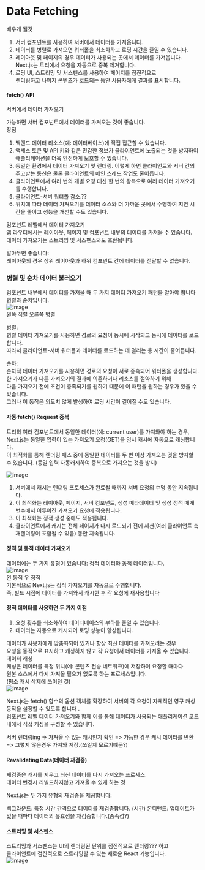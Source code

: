 # Data Fetching 
  
  배우게 될것 
1. 서버 컴포넌트를 사용하여 서버에서 데이터를 가져옵니다.  
2. 데이터를 병렬로 가져오면 워터폴을 최소화하고 로딩 시간을 줄일 수 있습니다.  
3. 레이아웃 및 페이지의 경우 데이터가 사용되는 곳에서 데이터를 가져옵니다.  
Next.js는 트리에서 요청을 자동으로 중복 제거합니다.  
4. 로딩 UI, 스트리밍 및 서스펜스를 사용하여 페이지를 점진적으로  
렌더링하고 나머지 콘텐츠가 로드되는 동안 사용자에게 결과를 표시합니다.   
  
 #### fetch() API 
 
 
  서버에서 데이터 가져오기  
  
가능하면 서버 컴포넌트에서 데이터를 가져오는 것이 좋습니다.     
장점  
1. 백엔드 데이터 리소스(예: 데이터베이스)에 직접 접근할 수 있습니다.  
2. 액세스 토큰 및 API 키와 같은 민감한 정보가 클라이언트에 노출되는 것을 방지하여 애플리케이션을 더욱 안전하게 보호할 수 있습니다.  
3. 동일한 환경에서 데이터 가져오기 및 렌더링. 이렇게 하면 클라이언트와 서버 간의 주고받는 통신은 물론 클라이언트의 메인 스레드 작업도 줄어듭니다.  
4. 클라이언트에서 여러 번의 개별 요청 대신 한 번의 왕복으로 여러 데이터 가져오기를 수행합니다.  
5. 클라이언트-서버 워터폴 감소.??  
6. 위치에 따라 데이터 가져오기를 데이터 소스와 더 가까운 곳에서 수행하여 지연 시간을 줄이고 성능을 개선할 수도 있습니다.  
 
컴포넌트 레벨에서 데이터 가져오기  
앱 라우터에서는 레이아웃, 페이지 및 컴포넌트 내부의 데이터를 가져올 수 있습니다.   
데이터 가져오기는 스트리밍 및 서스펜스와도 호환됩니다.  

알아두면 좋습니다:  
레이아웃의 경우 상위 레이아웃과 하위 컴포넌트 간에 데이터를 전달할 수 없습니다.  
  
    
    
 ### 병렬 및 순차 데이터 불러오기  
컴포넌트 내부에서 데이터를 가져올 때 두 가지 데이터 가져오기 패턴을 알아야 합니다  
병렬과 순차입니다.  
![image](https://user-images.githubusercontent.com/99688960/237000559-767da4d1-0ca7-4373-a2af-053a855fb5d0.png)  
왼쪽 직렬 오른쪽 병렬  

병렬:  
병렬 데이터 가져오기를 사용하면 경로의 요청이 동시에 시작되고 동시에 데이터를 로드합니다.  
따라서 클라이언트-서버 워터폴과 데이터를 로드하는 데 걸리는 총 시간이 줄어듭니다.  
  
순차:   
순차적 데이터 가져오기를 사용하면 경로의 요청이 서로 종속되어 워터폴을 생성합니다.  
한 가져오기가 다른 가져오기의 결과에 의존하거나 리소스를 절약하기 위해  
다음 가져오기 전에 조건이 충족되기를 원하기 때문에 이 패턴을 원하는 경우가 있을 수 있습니다.  
그러나 이 동작은 의도치 않게 발생하여 로딩 시간이 길어질 수도 있습니다.   

#### 자동 fetch() Request 중복   

트리의 여러 컴포넌트에서 동일한 데이터(예: current user)를 가져와야 하는 경우,  
Next.js는 동일한 입력이 있는 가져오기 요청(GET)을 임시 캐시에 자동으로 캐싱합니다.  
이 최적화를 통해 렌더링 패스 중에 동일한 데이터를 두 번 이상 가져오는 것을 방지할 수 있습니다. (동일 입력 자동캐시하여 중복으로 가져오는 것을 방지) 


![image](https://user-images.githubusercontent.com/99688960/237001835-accebf13-d12b-47ba-8843-8259e824f0f3.png)  
  
 1. 서버에서 캐시는 렌더링 프로세스가 완료될 때까지 서버 요청의 수명 동안 지속됩니다.  
2. 이 최적화는 레이아웃, 페이지, 서버 컴포넌트, 생성 메타데이터 및 생성 정적 매개변수에서 이루어진 가져오기 요청에 적용됩니다.  
3. 이 최적화는 정적 생성 중에도 적용됩니다.  
4. 클라이언트에서 캐시는 전체 페이지가 다시 로드되기 전에 세션(여러 클라이언트 측 재렌더링이 포함될 수 있음) 동안 지속됩니다.   

#### 정적 및 동적 데이터 가져오기   
데이터에는 두 가지 유형이 있습니다: 정적 데이터와 동적 데이터입니다.  
![image](https://user-images.githubusercontent.com/99688960/237002779-0f0056cd-6eaf-406e-9207-aeec002e130f.png)  
왼 동적 우 정적  
기본적으로 Next.js는 정적 가져오기를 자동으로 수행합니다.   
즉, 빌드 시점에 데이터를 가져와서 캐시한 후 각 요청에 재사용합니다  
   
     
#### 정적 데이터를 사용하면 두 가지 이점  

1. 요청 횟수를 최소화하여 데이터베이스의 부하를 줄일 수 있습니다.  
2. 데이터는 자동으로 캐시되어 로딩 성능이 향상됩니다.  
  
  데이터가 사용자에게 맞춤화되어 있거나 항상 최신 데이터를 가져오려는 경우  
  요청을 동적으로 표시하고 캐싱하지 않고 각 요청에서 데이터를 가져올 수 있습니다.  
  데이터 캐싱  
캐싱은 데이터를 특정 위치(예: 콘텐츠 전송 네트워크)에 저장하여 요청할 때마다  
원본 소스에서 다시 가져올 필요가 없도록 하는 프로세스입니다.  
(평소 캐시 삭제에 쓰이던 것)  
![image](https://user-images.githubusercontent.com/99688960/237003491-ff524268-369b-4776-a8ec-627037bd474e.png)  

Next.js는 fetch() 함수의 옵션 객체를 확장하여 서버의 각 요청이 자체적인 영구 캐싱 동작을 설정할 수 있도록 합니다 .  
컴포넌트 레벨 데이터 가져오기와 함께 이를 통해 데이터가 사용되는 애플리케이션 코드 내에서 직접 캐싱을 구성할 수 있습니다.   
  
  서버 렌더링ing => 가져올 수 있는 캐시인지 확인 => 가능한 경우 캐시 데이터를 반환=> 그렇지 않은경우 가져와 저장.(쓰일지 모르기떄문?)  
#### Revalidating Data(데이터 재검증)  
재검증은 캐시를 지우고 최신 데이터를 다시 가져오는 프로세스.  
데이터 변경시 리빌드하지않고 가져올 수 있게 하는 것  

  
  Next.js는 두 가지 유형의 재검증을 제공합니다:  

백그라운드: 특정 시간 간격으로 데이터를 재검증합니다.  (시간)
온디맨드: 업데이트가 있을 때마다 데이터의 유효성을 재검증합니다.(종속성?)  

  
####  스트리밍 및 서스펜스
스트리밍과 서스펜스는 UI의 렌더링된 단위를 점진적으로 렌더링??? 하고  
클라이언트에 점진적으로 스트리밍할 수 있는 새로운 React 기능입니다.  
![image](https://user-images.githubusercontent.com/99688960/237004491-e9990772-97d6-4aac-9496-8d36671382f4.png)  








